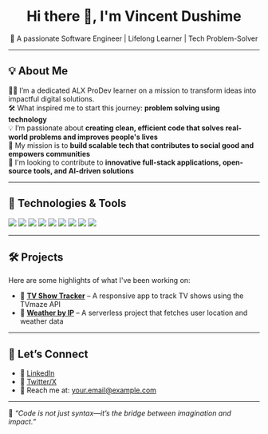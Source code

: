 <h1 align="center">Hi there 👋, I'm Vincent Dushime</h1>

<p align="center">
  🚀 A passionate Software Engineer | Lifelong Learner | Tech Problem-Solver
</p>

---

## 💡 About Me

👨‍💻 I’m a dedicated ALX ProDev learner on a mission to transform ideas into impactful digital solutions.  
🛠️ What inspired me to start this journey: **problem solving using technology**  
💡 I’m passionate about **creating clean, efficient code that solves real-world problems and improves people's lives**  
🎯 My mission is to **build scalable tech that contributes to social good and empowers communities**  
💼 I'm looking to contribute to **innovative full-stack applications, open-source tools, and AI-driven solutions**

---

## 🧰 Technologies & Tools

<img src="https://img.shields.io/badge/-HTML5-E34F26?style=flat-square&logo=html5&logoColor=white"/>
<img src="https://img.shields.io/badge/-CSS3-1572B6?style=flat-square&logo=css3"/>
<img src="https://img.shields.io/badge/-JavaScript-F7DF1E?style=flat-square&logo=javascript&logoColor=black"/>
<img src="https://img.shields.io/badge/-Node.js-339933?style=flat-square&logo=node.js&logoColor=white"/>
<img src="https://img.shields.io/badge/-React-61DAFB?style=flat-square&logo=react&logoColor=black"/>
<img src="https://img.shields.io/badge/-Python-3776AB?style=flat-square&logo=python&logoColor=white"/>
<img src="https://img.shields.io/badge/-PostgreSQL-336791?style=flat-square&logo=postgresql&logoColor=white"/>
<img src="https://img.shields.io/badge/-Git-F05032?style=flat-square&logo=git&logoColor=white"/>
<img src="https://img.shields.io/badge/-GitHub-181717?style=flat-square&logo=github"/>

---

## 🛠️ Projects

Here are some highlights of what I've been working on:

- 🔭 **[TV Show Tracker](https://github.com/yourusername/tv-show-tracker)** – A responsive app to track TV shows using the TVmaze API
- 🌱 **[Weather by IP](https://github.com/yourusername/weather_ip)** – A serverless project that fetches user location and weather data


---

## 🤝 Let’s Connect

- 🔗 [LinkedIn](https://www.linkedin.com/in/vincentdushime/)
- 💬 [Twitter/X](https://x.com/vinci_dax)
- 📧 Reach me at: your.email@example.com

---

📌 *“Code is not just syntax—it’s the bridge between imagination and impact.”*

